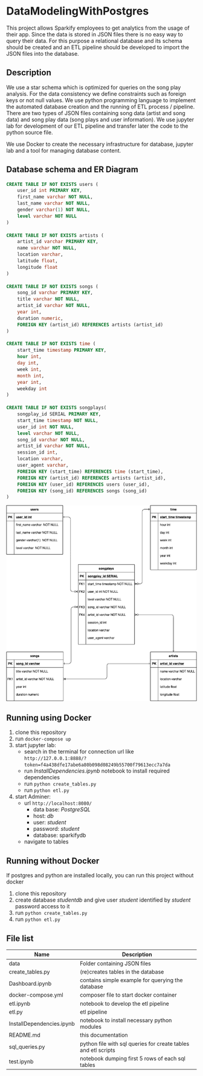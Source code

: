 # DataModelingWithPostgres

This project allows Sparkify employees to get analytics from the usage of their app. Since the data is stored in JSON files there is no easy way to query their data.
For this purpose a relational database and its schema should be created and an ETL pipeline should be developed to import the JSON files into the database.

## Description

We use a star schema which is optimized for queries on the song play analysis. For the data consistency we define constraints such as foreign keys or not null values. We use python programming language to implement the automated database creation and the running of ETL process / pipeline. There are two types of JSON files containing song data (artist and song data) and song play data (song plays and user information). We use jupyter lab for development of our ETL pipeline and transfer later the code to the python source file.

We use Docker to create the necessary infrastructure for database, jupyter lab and a tool for managing database content. 

## Database schema and ER Diagram

```sql
CREATE TABLE IF NOT EXISTS users (
    user_id int PRIMARY KEY, 
    first_name varchar NOT NULL,
    last_name varchar NOT NULL, 
    gender varchar(1) NOT NULL,
    level varchar NOT NULL
)

CREATE TABLE IF NOT EXISTS artists (
    artist_id varchar PRIMARY KEY,
    name varchar NOT NULL,
    location varchar, 
    latitude float, 
    longitude float
)

CREATE TABLE IF NOT EXISTS songs (
    song_id varchar PRIMARY KEY,
    title varchar NOT NULL, 
    artist_id varchar NOT NULL, 
    year int,
    duration numeric,
    FOREIGN KEY (artist_id) REFERENCES artists (artist_id)
)

CREATE TABLE IF NOT EXISTS time (
    start_time timestamp PRIMARY KEY, 
    hour int, 
    day int,
    week int, 
    month int,
    year int, 
    weekday int
)

CREATE TABLE IF NOT EXISTS songplays(
    songplay_id SERIAL PRIMARY KEY, 
    start_time timestamp NOT NULL, 
    user_id int NOT NULL, 
    level varchar NOT NULL, 
    song_id varchar NOT NULL, 
    artist_id varchar NOT NULL, 
    session_id int, 
    location varchar, 
    user_agent varchar,
    FOREIGN KEY (start_time) REFERENCES time (start_time),
    FOREIGN KEY (artist_id) REFERENCES artists (artist_id),
    FOREIGN KEY (user_id) REFERENCES users (user_id),
    FOREIGN KEY (song_id) REFERENCES songs (song_id)
)
```

![ER Diagram](https://github.com/euweb/DataModelingWithPostgres/blob/main/DataModelingWithPostgres.png?raw=true)
 
## Running using Docker

1. clone this repository
2. run `docker-compose up`
3. start jupyter lab:
    - search in the terminal for connection url like `http://127.0.0.1:8888/?token=f4a438dfe17abe6a80b098d08249b55700f79613ecc7a7da`
    - run _InstallDependencies.ipynb_ notebook to install required dependencies
    - run `python create_tables.py`
    - run `python etl.py`
4. start Adminer:
    - url `http://localhost:8080/`
        - data base: _PostgreSQL_
        - host: _db_
        - user: _student_
        - password: _student_
        - database: sparkifydb
    - navigate to tables

## Running without Docker

If postgres and python are installed locally, you can run this project without docker

1. clone this repository
2. create database _studentdb_ and give user _student_ identified by _student_ password access to it
3. run `python create_tables.py`
4. run `python etl.py`

## File list

| Name                      	| Description                                                    	|
|---------------------------	|----------------------------------------------------------------	|
| data                      	| Folder containing JSON files                                   	|
| create_tables.py          	| (re)creates tables in the database                             	|
| Dashboard.ipynb           	| contains simple example for querying the database               	|
| docker-compose.yml        	| composer file to start docker container                        	|
| etl.ipynb                 	| notebook to develop the etl pipeline                           	|
| etl.py                    	| etl pipeline                                                   	|
| InstallDependencies.ipynb 	| notebook to install necessary python modules                   	|
| README.md                 	| this documentation                                              	|
| sql_queries.py            	| python file with sql queries for create tables and etl scripts 	|
| test.ipynb                	| notebook dumping first 5 rows of each sql tables               	|


